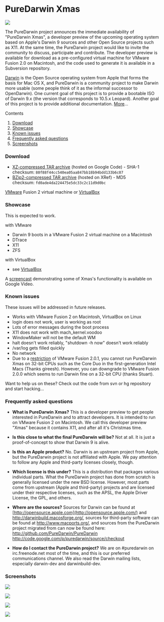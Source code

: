PureDarwin Xmas
===============

![](https://raw.github.com/wiki/PureDarwin/PureDarwin/images/PD-Xmas.jpg)

The PureDarwin project announces the immediate availability of "PureDarwin Xmas", a developer preview of the upcoming operating system based on Apple's Darwin 9 sources and other Open Source projects such as X11. At the same time, the PureDarwin project would like to invite the community to discuss, participate and contribute. The developer preview is available for download as a pre-configured virtual machine for VMware Fusion 2.0 on Macintosh, and the code used to generate it is available in a Subversion repository.

[Darwin](http://en.wikipedia.org/wiki/Darwin_%28operating_system%29) is the Open Source operating system from Apple that forms the basis for Mac OS X, and PureDarwin is a community project to make Darwin more usable (some people think of it as the informal successor to OpenDarwin). One current goal of this project is to provide a bootable ISO of Darwin 9.x (the version that corresponds to 10.5.x Leopard). Another goal of this project is to provide additional documentation. [More](https://github.com/PureDarwin/PureDarwin/wiki/About)...

Contents
1.  [Download](https://github.com/PureDarwin/PureDarwin/wiki/Xmas#download)
2.  [Showcase](https://github.com/PureDarwin/PureDarwin/wiki/Xmas#showcase)
3.  [Known issues](https://github.com/PureDarwin/PureDarwin/wiki/Xmas#known-issues)
4.  [Frequently asked questions](https://github.com/PureDarwin/PureDarwin/wiki/Xmas#frequently-asked-questions)
5.  [Screenshots](https://github.com/PureDarwin/PureDarwin/wiki/Xmas#screenshots)

### Download
-   [XZ-compressed TAR archive](http://code.google.com/p/puredarwin/downloads/detail?name=puredarwinxmas.tar.xz) (hosted on Google Code) - SHA-1 checksum: `80f88f44cc540ea05aa847bb18b94bdd133b6c07`
-   [BZip2-compressed TAR archive](http://xref.puredarwin.org/puredarwinxmas.tar.bz2) (hosted on XRef) - MD5 checksum: `fd0ade4da224475e5dc33c2c11d9d0bc`

[VMware](https://github.com/PureDarwin/PureDarwin/wiki/VMware) Fusion 2 virtual machine or [VirtualBox](https://github.com/PureDarwin/PureDarwin/wiki/VirtualBox)

### Showcase 

This is expected to work.

with VMware
-   Darwin 9 boots in a VMware Fusion 2 virtual machine on a Macintosh
-   DTrace 
-   X11
-   ZFS

with VirtualBox
-   see [VirtualBox](https://github.com/PureDarwin/PureDarwin/wiki/VirtualBox)

A [screencast](http://video.google.com/videoplay?docid=2258011422088941976) demonstrating some of Xmas's functionality is available on Google Video.

### Known issues

These issues will be addressed in future releases.
-   Works with VMware Fusion 2 on Macintosh, VirtualBox on Linux
-   login does not work, user is working as root
-   Lots of error messages during the boot process
-   X11 does not work with mach_kernel.voodoo
-   WindowMaker will not be the default WM
-   halt doesn't work reliably, "shutdown -h now" doesn't work reliably
-   /var/log gets filled quickly
-   No network
-   Due to a [restriction](http://communities.vmware.com/thread/183426) of VMware Fusion 2.0.1, you cannot run PureDarwin Xmas on 32-bit CPUs such as the Core Duo in the first-generation Intel Macs (Thanks gireesh). However, you can downgrade to VMware Fusion 2.0.0 which seems to run Darwin fine on a 32-bit CPU (thanks Stuart).

Want to help us on these? Check out the code from svn or hg repository and start hacking...

### Frequently asked questions

-   **What is PureDarwin Xmas?**
This is a developer preview to get people interested in PureDarwin and to attract developers.
It is intended to run on VMware Fusion 2 on Macintosh.
We call this developer preview "Xmas" because it contains X11, and after all it's Christmas time.

-   **Is this close to what the final PureDarwin will be?**
Not at all. It is just a proof-of-concept to show that Darwin 9 is alive.

-   **Is this an Apple product?**
No. Darwin is an upstream project from Apple, but the PureDarwin project is not affiliated with Apple. We pay attention to follow any Apple and third-party licenses closely, though.

-   **Which license is this under?**
This is a distribution that packages various individual parts. What the PureDarwin project has done from scratch is generally licensed under the new BSD license. However, most parts come from upstream (Apple and third-party) projects and are licensed under their respective licenses, such as the APSL, the Apple Driver License, the GPL, and others.

-   **Where are the sources?**
Sources for Darwin can be found at [http://opensource.apple.com](http://opensource.apple.com/) and <http://darwinbuild.macosforge.org/>, sources for third-party software can be found at <http://www.macports.org/>, and sources from the PureDarwin project migrated from
can now be found here: <http://github.com/PureDarwin/PureDarwin>
<http://code.google.com/p/puredarwin/source/checkout>

-   **How do I contact the PureDarwin project?**
We are on #puredarwin on irc.freenode.net most of the time, and this is our preferred communications channel. We also read the Darwin mailing lists, especially darwin-dev and darwinbuild-dev.

### Screenshots

![](https://raw.github.com/wiki/PureDarwin/PureDarwin/images/puredarwin_Xmas_red_X.png)

![](https://raw.github.com/wiki/PureDarwin/PureDarwin/images/puredarwin%20Xmas%20green%20dtrace.png)

![](https://raw.github.com/wiki/PureDarwin/PureDarwin/images/puredarwin_xmas_zfs_blue.png)

![](https://raw.github.com/wiki/PureDarwin/PureDarwin/images/puredarxin_xmas_UNIX_yellow.png)
